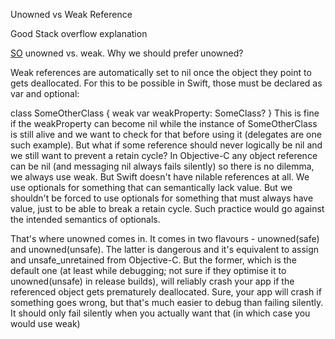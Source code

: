 Unowned vs Weak Reference




Good Stack overflow explanation

[SO](https://stackoverflow.com/questions/25377674/unowned-vs-weak-why-we-should-prefer-unowned)
unowned vs. weak. Why we should prefer unowned?


Weak references are automatically set to nil once the object they point to gets deallocated. For this to be possible in Swift, those must be declared as var and optional:

class SomeOtherClass {
    weak var weakProperty: SomeClass?
}
This is fine if the weakProperty can become nil while the instance of SomeOtherClass is still alive and we want to check for that before using it (delegates are one such example). But what if some reference should never logically be nil and we still want to prevent a retain cycle? In Objective-C any object reference can be nil (and messaging nil always fails silently) so there is no dilemma, we always use weak. But Swift doesn't have nilable references at all. We use optionals for something that can semantically lack value. But we shouldn't be forced to use optionals for something that must always have value, just to be able to break a retain cycle. Such practice would go against the intended semantics of optionals.

That's where unowned comes in. It comes in two flavours - unowned(safe) and unowned(unsafe). The latter is dangerous and it's equivalent to assign and unsafe_unretained from Objective-C. But the former, which is the default one (at least while debugging; not sure if they optimise it to unowned(unsafe) in release builds), will reliably crash your app if the referenced object gets prematurely deallocated. Sure, your app will crash if something goes wrong, but that's much easier to debug than failing silently. It should only fail silently when you actually want that (in which case you would use weak)